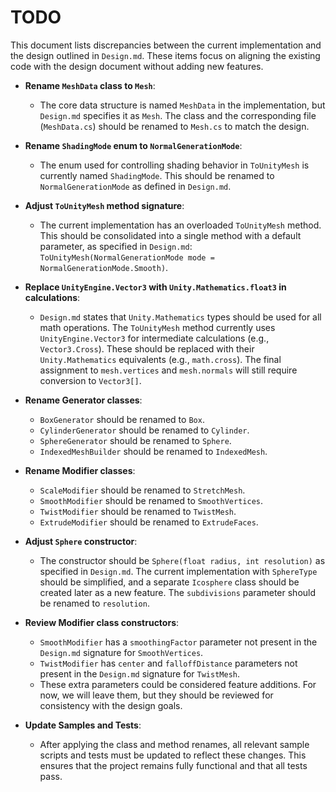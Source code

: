 # TODO

This document lists discrepancies between the current implementation and the design outlined in `Design.md`. These items focus on aligning the existing code with the design document without adding new features.

- **Rename `MeshData` class to `Mesh`**:
  - The core data structure is named `MeshData` in the implementation, but `Design.md` specifies it as `Mesh`. The class and the corresponding file (`MeshData.cs`) should be renamed to `Mesh.cs` to match the design.

- **Rename `ShadingMode` enum to `NormalGenerationMode`**:
  - The enum used for controlling shading behavior in `ToUnityMesh` is currently named `ShadingMode`. This should be renamed to `NormalGenerationMode` as defined in `Design.md`.

- **Adjust `ToUnityMesh` method signature**:
  - The current implementation has an overloaded `ToUnityMesh` method. This should be consolidated into a single method with a default parameter, as specified in `Design.md`: `ToUnityMesh(NormalGenerationMode mode = NormalGenerationMode.Smooth)`.

- **Replace `UnityEngine.Vector3` with `Unity.Mathematics.float3` in calculations**:
  - `Design.md` states that `Unity.Mathematics` types should be used for all math operations. The `ToUnityMesh` method currently uses `UnityEngine.Vector3` for intermediate calculations (e.g., `Vector3.Cross`). These should be replaced with their `Unity.Mathematics` equivalents (e.g., `math.cross`). The final assignment to `mesh.vertices` and `mesh.normals` will still require conversion to `Vector3[]`.

- **Rename Generator classes**:
  - `BoxGenerator` should be renamed to `Box`.
  - `CylinderGenerator` should be renamed to `Cylinder`.
  - `SphereGenerator` should be renamed to `Sphere`.
  - `IndexedMeshBuilder` should be renamed to `IndexedMesh`.

- **Rename Modifier classes**:
  - `ScaleModifier` should be renamed to `StretchMesh`.
  - `SmoothModifier` should be renamed to `SmoothVertices`.
  - `TwistModifier` should be renamed to `TwistMesh`.
  - `ExtrudeModifier` should be renamed to `ExtrudeFaces`.

- **Adjust `Sphere` constructor**:
  - The constructor should be `Sphere(float radius, int resolution)` as specified in `Design.md`. The current implementation with `SphereType` should be simplified, and a separate `Icosphere` class should be created later as a new feature. The `subdivisions` parameter should be renamed to `resolution`.

- **Review Modifier class constructors**:
  - `SmoothModifier` has a `smoothingFactor` parameter not present in the `Design.md` signature for `SmoothVertices`.
  - `TwistModifier` has `center` and `falloffDistance` parameters not present in the `Design.md` signature for `TwistMesh`.
  - These extra parameters could be considered feature additions. For now, we will leave them, but they should be reviewed for consistency with the design goals.

- **Update Samples and Tests**:
  - After applying the class and method renames, all relevant sample scripts and tests must be updated to reflect these changes. This ensures that the project remains fully functional and that all tests pass.